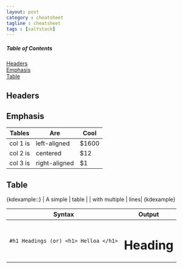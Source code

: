 ```yaml
---
layout: post
category : cheatsheet
tagline : cheatsheet
tags : [saltstack]
---
```

##### Table of Contents  
[Headers](#headers)  
[Emphasis](#emphasis)  
[Table](#table)

<a name="headers"/>

## Headers

<a name="emphasis"/>

## Emphasis

| Tables   	|      Are      	|  Cool 	|
|----------	| ------------- 	|------ 	|
| col 1 is 	|  left-aligned 	| $1600 	|
| col 2 is 	|    centered   	|   $12 	|
| col 3 is 	| right-aligned 	|    $1 	|


<a name="table"/>

## Table

{kdexample::} | A simple | table | | with multiple | lines| {kdexample}

| Syntax | Output |
| ------------ | ------------- |
| `#h1 Headings (or) <h1> Helloa </h1>` | <h1>Heading</h1> |

